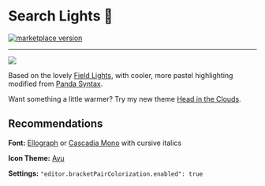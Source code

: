 # Search Lights 🌄

<a href="https://marketplace.visualstudio.com/items?itemName=radiolevity.search-lights">
  <img alt="marketplace version" src="https://img.shields.io/vscode-marketplace/v/radiolevity.search-lights.svg?maxAge=3600&style=for-the-badge&colorA=1A1F28&colorB=FFCC66">
</a>

---

![](showcase.png)

Based on the lovely [Field Lights](https://marketplace.visualstudio.com/items?itemName=sveggiani.vscode-field-lights), with cooler, more pastel highlighting modified from [Panda Syntax](https://marketplace.visualstudio.com/items?itemName=tinkertrain.theme-panda).

Want something a little warmer? Try my new theme [Head in the Clouds](https://marketplace.visualstudio.com/items?itemName=radiolevity.head-in-the-clouds).

## Recommendations

**Font:** [Ellograph](https://connary.com/ellograph.html) or [Cascadia Mono](https://github.com/microsoft/cascadia-code) with cursive italics

**Icon Theme:** [Ayu](https://marketplace.visualstudio.com/items?itemName=teabyii.ayu)

**Settings:** `"editor.bracketPairColorization.enabled": true`
